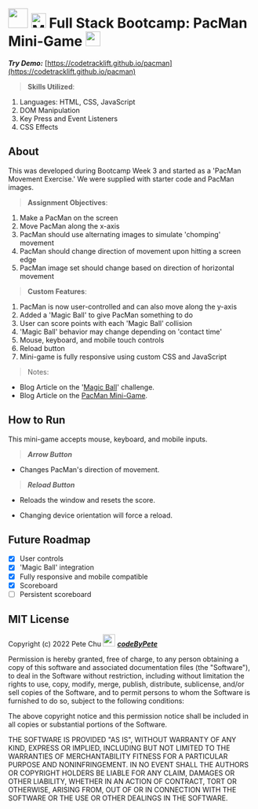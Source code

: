 # <img src='https://www.codebypete.com/pics/pacman/pacmanMiniGame.gif' width='40'> <img src='https://www.codebypete.com/pics/about/mitxPro_logoStacked.jpg' alt='MIT xPro logo' width='30'> Full Stack Bootcamp: PacMan Mini-Game <img src='https://www.codebypete.com/pics/pacman/pacman_icon.png' width='30'>

 ***Try Demo:*** [https://codetracklift.github.io/pacman](https://codetracklift.github.io/pacman)

>**Skills Utilized**:
<ol>
    <li>Languages: HTML, CSS, JavaScript</li>
    <li>DOM Manipulation</li>
    <li>Key Press and Event Listeners</li>
    <li>CSS Effects</li>
</ol>

## About
This was developed during Bootcamp Week 3 and started as a 'PacMan Movement Exercise.' We were supplied with starter code and PacMan images. 

>**Assignment Objectives**:
<ol>
    <li>Make a PacMan on the screen</li>
    <li>Move PacMan along the x-axis</li>
    <li>PacMan should use alternating images to simulate 'chomping' movement</li>
    <li>PacMan should change direction of movement upon hitting a screen edge</li>
    <li>PacMan image set should change based on direction of horizontal movement</li>
</ol>

>**Custom Features**:
<ol>
    <li>PacMan is now user-controlled and can also move along the y-axis</li>
    <li>Added a 'Magic Ball' to give PacMan something to do</li>
    <li>User can score points with each 'Magic Ball' collision</li>
    <li>'Magic Ball' behavior may change depending on 'contact time'</li>
    <li>Mouse, keyboard, and mobile touch controls</li>
    <li>Reload button</li>
    <li>Mini-game is fully responsive using custom CSS and JavaScript</li>
</ol>

>Notes:
- Blog Article on the '[Magic Ball](https://www.codebypete.com/pages/blog.html#blog2)' challenge.
- Blog Article on the [PacMan Mini-Game](https://www.codebypete.com/pages/blog.html#blog3).
## How to Run
This mini-game accepts mouse, keyboard, and mobile inputs. 

>***Arrow Button***

- Changes PacMan's direction of movement.

>***Reload Button***

- Reloads the window and resets the score.

- Changing device orientation will force a reload.

## Future Roadmap
- [x] User controls
- [x] 'Magic Ball' integration
- [x] Fully responsive and mobile compatible
- [x] Scoreboard
- [ ] Persistent scoreboard

## MIT License

Copyright (c) 2022 Pete Chu <img src='https://www.codebypete.com/pics/pharma2code_icon.gif' alt='codeByPete logo' width='25'> ***[codeByPete](https://www.codebypete.com/)***

Permission is hereby granted, free of charge, to any person obtaining a copy of this software and associated documentation files (the "Software"), to deal in the Software without restriction, including without limitation the rights to use, copy, modify, merge, publish, distribute, sublicense, and/or sell copies of the Software, and to permit persons to whom the Software is furnished to do so, subject to the following conditions:

The above copyright notice and this permission notice shall be included in all copies or substantial portions of the Software.

THE SOFTWARE IS PROVIDED "AS IS", WITHOUT WARRANTY OF ANY KIND, EXPRESS OR IMPLIED, INCLUDING BUT NOT LIMITED TO THE WARRANTIES OF MERCHANTABILITY FITNESS FOR A PARTICULAR PURPOSE AND NONINFRINGEMENT. IN NO EVENT SHALL THE AUTHORS OR COPYRIGHT HOLDERS BE LIABLE FOR ANY CLAIM, DAMAGES OR OTHER LIABILITY, WHETHER IN AN ACTION OF CONTRACT, TORT OR OTHERWISE, ARISING FROM, OUT OF OR IN CONNECTION WITH THE SOFTWARE OR THE USE OR OTHER DEALINGS IN THE SOFTWARE.

